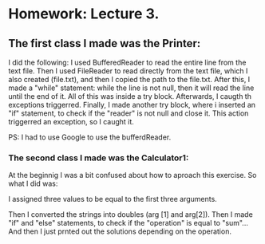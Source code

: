 # Homework: Lecture 3.

## The first class I made was the Printer:

I did the following:
I used BufferedReader to read the entire line from the text file.
Then I used FileReader to read directly from the text file, which I also created (file.txt), and then I copied the path to the file.txt.
After this, I made a "while" statement: while the line is not null, then it will read the line until the end of it. All of this was inside a try block.
Afterwards, I caugth th exceptions triggerred.
Finally, I made another try block, where i inserted an "if" statement, to check if the "reader" is not null and close it. This action triggerred an exception, so I caught it.

PS: I had to use Google to use the bufferdReader.

### The second class I made was the Calculator1:

At the beginnig I was a bit confused about how to aproach this exercise. So what I did was:

I assigned three values to be equal to the first three arguments.

Then I converted the strings into doubles (arg [1] and arg[2]). Then I made "if" and "else" statements, to check if the "operation" is equal to "sum"...
And then I just prnted out the solutions depending on the operation.